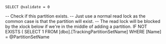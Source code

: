 	 S E L E C T   @ v a l i d a t e   =   0  
  
 	 - -   C h e c k   i f   t h i s   p a r t i t i o n   e x i s t s .  
 	 - -   J u s t   u s e   a   n o r m a l   r e a d   l o c k   a s   t h e   c o m m o n   c a s e   i s   t h a t   t h e   p a r t i t i o n   w i l l   e x i s t .  
 	 - -   T h e   r e a d   l o c k   w i l l   b e   b l o c k e d   b y   t h e   x l o c k   b e l o w   i f   w e ' r e   i n   t h e   m i d d l e   o f   a d d i n g   a   p a r t i t i o n .  
 	 I F   N O T   E X I S T S   (   S E L E C T 	 1    
 	 	 	 	 	 F R O M   	 [ d b o ] . [ T r a c k i n g P a r t i t i o n S e t N a m e ]    
 	 	 	 	 	 W H E R E   	 [ N a m e ]   =   @ P a r t i t i o n S e t N a m e    
 	 	 	 	